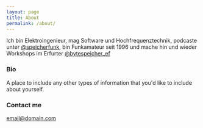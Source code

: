 ```yaml
---
layout: page
title: About
permalink: /about/
---
```


Ich bin Elektroingenieur, mag Software und Hochfrequenztechnik, podcaste unter [@speicherfunk](https://twitter.com/speicherfunk), bin Funkamateur seit 1996 und mache hin und wieder Workshops im Erfurter [@bytespeicher_ef](https://twitter.com/bytespeicher_ef)

### Bio

A place to include any other types of information that you'd like to include about yourself.

### Contact me

[email@domain.com](mailto:email@domain.com)
